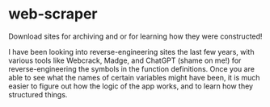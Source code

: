 # web-scraper

Download sites for archiving and or for learning how they were constructed!

I have been looking into reverse-engineering sites the last few years, with various tools like Webcrack, Madge, and ChatGPT (shame on me!) for reverse-engineering the symbols in the function definitions. Once you are able to see what the names of certain variables might have been, it is much easier to figure out how the logic of the app works, and to learn how they structured things.
